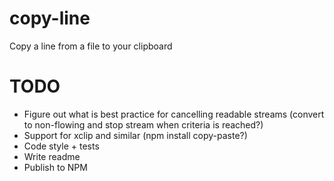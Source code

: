 copy-line
=========
Copy a line from a file to your clipboard

TODO
====
* Figure out what is best practice for cancelling readable streams (convert to non-flowing and stop stream when criteria is reached?)
* Support for xclip and similar (npm install copy-paste?)
* Code style + tests
* Write readme
* Publish to NPM
